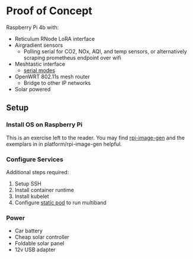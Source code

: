# Proof of Concept

Raspberry Pi 4b with:

* Reticulum RNode LoRA interface
* Airgradient sensors
  * Polling serial for CO2, NOx, AQI, and temp sensors, or alternatively scraping prometheus endpoint over wifi
* Meshtastic interface
  * [serial modes](https://meshtastic.org/docs/configuration/module/serial/)
* OpenWRT 802.11s mesh router
  * Bridge to other IP networks
* Solar powered

## Setup

### Install OS on Raspberry Pi

This is an exercise left to the reader. You may find [rpi-image-gen](https://github.com/raspberrypi/rpi-image-gen) and the exemplars in in platform/rpi-image-gen helpful.

### Configure Services

Additional steps required:

1. Setup SSH
2. Install container runtime
3. Install kubelet
4. Configure [static pod](https://kubernetes.io/docs/tasks/configure-pod-container/static-pod/) to run multiband

### Power

* Car battery
* Cheap solar controller
* Foldable solar panel
* 12v USB adapter
